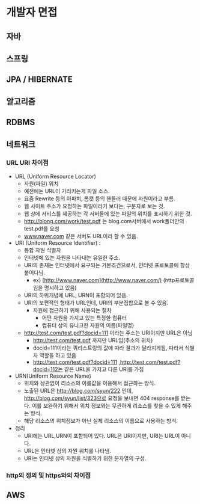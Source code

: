 # 개발자 면접

## 자바



## 스프링



## JPA / HIBERNATE



## 알고리즘



## RDBMS



## 네트워크

### URL URI 차이점

- URL (Uniform Resource Locator) 
  - 자원(파일) 위치
  - 예전에는 URL이 가리키는게 파일 소스.
  - 요즘 Rewrite 등의 아파치, 톰캣 등의 핸들러 때문에 자원이라고 부름.
  - 웹 사이트 주소가 요청하는 파일이라기 보다는, 구분자로 보는 것.
  - 웹 상에 서비스를 제공하는 각 서버들에 있는 파일의 위치를 표시하기 위한 것.
  - http://blong.com/work/test.pdf 는 blog.com서버에서 work폴더안의 test.pdf를 요청
  - www.naver.com 같은 서버도 URL이라 할 수 있음.
- URI (Uniform Resource Identifier) : 
  - 통합 자원 식별자
  - 인터넷에 있는 자원을 나타내는 유일한 주소.
  - URI의 존재는 인터넷에서 요구되는 기본조건으로서, 인터넷 프로토콜에 항상 붙어다님.
    - ex) [http://www.naver.com](http://www.naver.com/) (http프로토콜임을 명시하고 있음)
  - URI의 하위개념에 URL, URN이 포함되어 있음.
  - URI의 보편적인 형태가 URL인데, URI의 부분집합으로 볼 수 있음.
    - 자원에 접근하기 위해 사용되는 절차
      - 어떤 자원을 가지고 있는 특정한 컴퓨터
      - 컴퓨터 상의 유니크한 자원의 이름(파일명)
  - http://test.com/test.pdf?docid=111 이라는 주소는 URI이지만 URL은 아님
    - http://test.com/test.pdf 까지만 URL임(주소의 위치)
    - docid=111이라는 쿼리스트링의 값에 따라 결과가 달라지게됨, 따라서 식별자 역할을 하고 있음
    - http://test.com/test.pdf?docid=111 ,http://test.com/test.pdf?docid=112는 같은 URL을 가지고 다른 URI를 가짐
- URN(Uniform Resource Name) 
  - 위치와 상관없이 리소스의 이름값을 이용해서 접근하는 방식.
  - 노출된 URL은 http://blog.com/syun/222 인데, http://blog.com/syun/list/323으로 요청을 보내면 404 response를 받는다. 이를 보완하기 위해서 위치 정보와는 무관하게 리소스를 찾을 수 있게 해주는 방식.
  - 해당 리소스의 위치정보가 아닌 실제 리소스의 이름으로 사용하는 방식.
- 정리
  - URI에는 URL,URN이 포함되어 있다. URL은 URI이지만, URI는 URL이 아니다.
  - URL은 인터넷 상의 자원 위치를 나타냄.
  - URI는 인터넷 상의 자원을 식별하기 위한 문자열의 구성.

### http의 정의 및  https와의  차이점







## AWS





